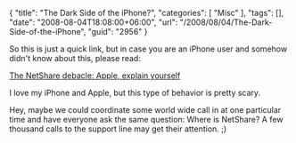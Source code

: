 {
	"title": "The Dark Side of the iPhone?",
	"categories": [
		"Misc"
	],
	"tags": [],
	"date": "2008-08-04T18:08:00+06:00",
	"url": "/2008/08/04/The-Dark-Side-of-the-iPhone",
	"guid": "2956"
}

So this is just a quick link, but in case you are an iPhone user and somehow didn't know about this, please read:

<a href="http://www.tuaw.com/2008/08/04/the-netshare-debacle-apple-explain-yourself/">The NetShare debacle: Apple, explain yourself</a>

I love my iPhone and Apple, but this type of behavior is pretty scary. 

Hey, maybe we could coordinate some world wide call in at one particular time and have everyone ask the same question: Where is NetShare? A few thousand calls to the support line may get their attention. ;)